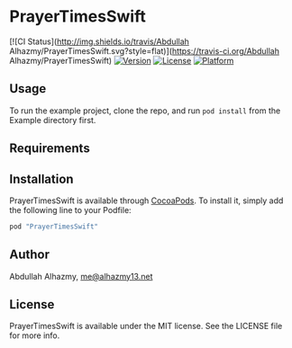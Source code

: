 # PrayerTimesSwift

[![CI Status](http://img.shields.io/travis/Abdullah Alhazmy/PrayerTimesSwift.svg?style=flat)](https://travis-ci.org/Abdullah Alhazmy/PrayerTimesSwift)
[![Version](https://img.shields.io/cocoapods/v/PrayerTimesSwift.svg?style=flat)](http://cocoapods.org/pods/PrayerTimesSwift)
[![License](https://img.shields.io/cocoapods/l/PrayerTimesSwift.svg?style=flat)](http://cocoapods.org/pods/PrayerTimesSwift)
[![Platform](https://img.shields.io/cocoapods/p/PrayerTimesSwift.svg?style=flat)](http://cocoapods.org/pods/PrayerTimesSwift)

## Usage

To run the example project, clone the repo, and run `pod install` from the Example directory first.

## Requirements

## Installation

PrayerTimesSwift is available through [CocoaPods](http://cocoapods.org). To install
it, simply add the following line to your Podfile:

```ruby
pod "PrayerTimesSwift"
```

## Author

Abdullah Alhazmy, me@alhazmy13.net

## License

PrayerTimesSwift is available under the MIT license. See the LICENSE file for more info.
